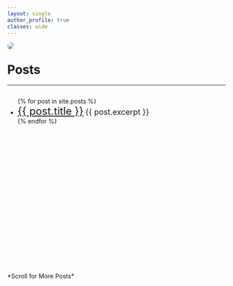 ```yaml
---
layout: single
author_profile: true 
classes: wide
---
```

<style>
div.ex1 {
  width: 100%;
  height: 400px;
  overflow-y: scroll;
}
</style>

<img src="set.jpg?raw=true" style="border-radius: 15px; margin-bottom: -10px;"/>

# Posts
---

<div class="ex1">
  <ul>
    {% for post in site.posts %}
      <li>
        <font size="5"><a href="{{ post.url }}">{{ post.title }}</a></font>
        <font size="4">{{ post.excerpt }}</font>
      </li>
    {% endfor %} 
  </ul>
</div>

<br>
*Scroll for More Posts*
